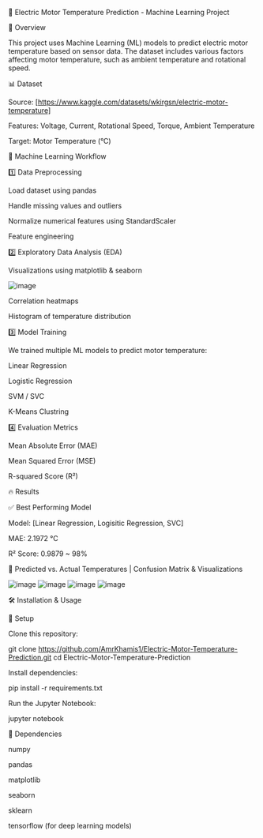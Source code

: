 🚀 Electric Motor Temperature Prediction - Machine Learning Project

📌 Overview

This project uses Machine Learning (ML) models to predict electric motor temperature based on sensor data. The dataset includes various factors affecting motor temperature, such as ambient temperature and rotational speed.

📊 Dataset

Source: [https://www.kaggle.com/datasets/wkirgsn/electric-motor-temperature]

Features: Voltage, Current, Rotational Speed, Torque, Ambient Temperature

Target: Motor Temperature (°C)

🔬 Machine Learning Workflow

1️⃣ Data Preprocessing

Load dataset using pandas

Handle missing values and outliers

Normalize numerical features using StandardScaler

Feature engineering

2️⃣ Exploratory Data Analysis (EDA)

Visualizations using matplotlib & seaborn

![image](https://github.com/user-attachments/assets/49e9e293-b525-4fcf-aa17-18990250408f)

Correlation heatmaps

Histogram of temperature distribution

3️⃣ Model Training

We trained multiple ML models to predict motor temperature:

Linear Regression

Logistic Regression

SVM / SVC 

K-Means Clustring

4️⃣ Evaluation Metrics

Mean Absolute Error (MAE)

Mean Squared Error (MSE)

R-squared Score (R²)

🔥 Results

✅ Best Performing Model

Model: [Linear Regression, Logisitic Regression, SVC]

MAE: 2.1972 °C

R² Score: 0.9879 ~ 98%

📌 Predicted vs. Actual Temperatures | Confusion Matrix & Visualizations

![image](https://github.com/user-attachments/assets/8db13a03-b597-4f4d-a245-dee0274a88ae)
![image](https://github.com/user-attachments/assets/5e4b482f-e462-42f5-8e26-8515c4aba152)
![image](https://github.com/user-attachments/assets/05a698cf-f1ba-4af5-ad09-9ae783cfa0f8)
![image](https://github.com/user-attachments/assets/7c5190a1-ff68-44f0-b18b-add416985711)


🛠 Installation & Usage

🔧 Setup

Clone this repository:

git clone https://github.com/AmrKhamis1/Electric-Motor-Temperature-Prediction.git
cd Electric-Motor-Temperature-Prediction

Install dependencies:

pip install -r requirements.txt

Run the Jupyter Notebook:

jupyter notebook

📌 Dependencies

numpy

pandas

matplotlib

seaborn

sklearn

tensorflow (for deep learning models)


